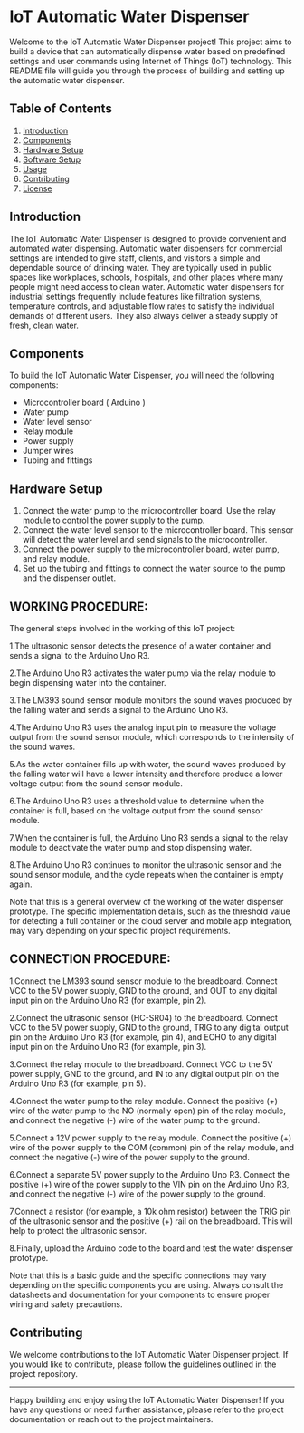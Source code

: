 # IoT Automatic Water Dispenser

Welcome to the IoT Automatic Water Dispenser project! This project aims to build a device that can automatically dispense water based on predefined settings and user commands using Internet of Things (IoT) technology. This README file will guide you through the process of building and setting up the automatic water dispenser.

## Table of Contents

1. [Introduction](#introduction)
2. [Components](#components)
3. [Hardware Setup](#hardware-setup)
4. [Software Setup](#software-setup)
5. [Usage](#usage)
6. [Contributing](#contributing)
7. [License](#license)

## Introduction

The IoT Automatic Water Dispenser is designed to provide convenient and automated water dispensing. Automatic water dispensers for commercial settings are intended to give staff, clients, and visitors a simple and dependable source of drinking water. They are typically used in public spaces like workplaces, schools, hospitals, and other places where many people might need access to clean water. Automatic water dispensers for industrial settings frequently include features like filtration systems, temperature controls, and adjustable flow rates to satisfy the individual demands of different users. They also always deliver a steady supply of fresh, clean water.

## Components

To build the IoT Automatic Water Dispenser, you will need the following components:

- Microcontroller board ( Arduino )
- Water pump
- Water level sensor
- Relay module
- Power supply
- Jumper wires
- Tubing and fittings
## Hardware Setup

1. Connect the water pump to the microcontroller board. Use the relay module to control the power supply to the pump.
2. Connect the water level sensor to the microcontroller board. This sensor will detect the water level and send signals to the microcontroller.
3. Connect the power supply to the microcontroller board, water pump, and relay module.
4. Set up the tubing and fittings to connect the water source to the pump and the dispenser outlet.

## WORKING PROCEDURE:
The general steps involved in the working of this IoT project:

1.The ultrasonic sensor detects the presence of a water container and sends a signal to the Arduino Uno R3.

2.The Arduino Uno R3 activates the water pump via the relay module to begin dispensing water into the container.

3.The LM393 sound sensor module monitors the sound waves produced by the falling water and sends a signal to the Arduino Uno R3.

4.The Arduino Uno R3 uses the analog input pin to measure the voltage output from the sound sensor module, which corresponds to the intensity of the sound waves.

5.As the water container fills up with water, the sound waves produced by the falling water will have a lower intensity and therefore produce a lower voltage output from the sound sensor module.

6.The Arduino Uno R3 uses a threshold value to determine when the container is full, based on the voltage output from the sound sensor module.

7.When the container is full, the Arduino Uno R3 sends a signal to the relay module to deactivate the water pump and stop dispensing water.

8.The Arduino Uno R3 continues to monitor the ultrasonic sensor and the sound sensor module, and the cycle repeats when the container is empty again.

Note that this is a general overview of the working of the water dispenser prototype. The specific implementation details, such as the threshold value for detecting a full container or the cloud server and mobile app integration, may vary depending on your specific project requirements.

## CONNECTION PROCEDURE: 

1.Connect the LM393 sound sensor module to the breadboard. Connect VCC to the 5V power supply, GND to the ground, and OUT to any digital input pin on the Arduino Uno R3 (for example, pin 2).

2.Connect the ultrasonic sensor (HC-SR04) to the breadboard. Connect VCC to the 5V power supply, GND to the ground, TRIG to any digital output pin on the Arduino Uno R3 (for example, pin 4), and ECHO to any digital input pin on the Arduino Uno R3 (for example, pin 3).

3.Connect the relay module to the breadboard. Connect VCC to the 5V power supply, GND to the ground, and IN to any digital output pin on the Arduino Uno R3 (for example, pin 5).

4.Connect the water pump to the relay module. Connect the positive (+) wire of the water pump to the NO (normally open) pin of the relay module, and connect the negative (-) wire of the water pump to the ground.

5.Connect a 12V power supply to the relay module. Connect the positive (+) wire of the power supply to the COM (common) pin of the relay module, and connect the negative (-) wire of the power supply to the ground.

6.Connect a separate 5V power supply to the Arduino Uno R3. Connect the positive (+) wire of the power supply to the VIN pin on the Arduino Uno R3, and connect the negative (-) wire of the power supply to the ground.

7.Connect a resistor (for example, a 10k ohm resistor) between the TRIG pin of the ultrasonic sensor and the positive (+) rail on the breadboard. This will help to protect the ultrasonic sensor.

8.Finally, upload the Arduino code to the board and test the water dispenser prototype.

Note that this is a basic guide and the specific connections may vary depending on the specific components you are using. Always consult the datasheets and documentation for your components to ensure proper wiring and safety precautions.

## Contributing

We welcome contributions to the IoT Automatic Water Dispenser project. If you would like to contribute, please follow the guidelines outlined in the project repository.

-----------------------------------------------------------------------------------------------------------------------------------------------------------------------------
Happy building and enjoy using the IoT Automatic Water Dispenser! If you have any questions or need further assistance, please refer to the project documentation or reach out to the project maintainers.
